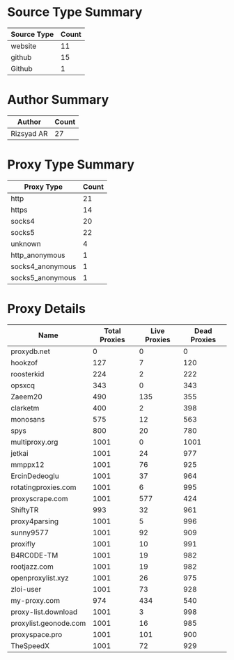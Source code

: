 # Source Type Summary

| Source Type | Count |
|-------------|-------|
| website | 11 |
| github | 15 |
| Github | 1 |


# Author Summary

| Author | Count |
|--------|-------|
| Rizsyad AR | 27 |


# Proxy Type Summary

| Proxy Type | Count |
|------------|-------|
| http | 21 |
| https | 14 |
| socks4 | 20 |
| socks5 | 22 |
| unknown | 4 |
| http_anonymous | 1 |
| socks4_anonymous | 1 |
| socks5_anonymous | 1 |


# Proxy Details

| Name | Total Proxies | Live Proxies | Dead Proxies |
|------|---------------|--------------|---------------|
| proxydb.net | 0 | 0 | 0 |
| hookzof | 127 | 7 | 120 |
| roosterkid | 224 | 2 | 222 |
| opsxcq | 343 | 0 | 343 |
| Zaeem20 | 490 | 135 | 355 |
| clarketm | 400 | 2 | 398 |
| monosans | 575 | 12 | 563 |
| spys | 800 | 20 | 780 |
| multiproxy.org | 1001 | 0 | 1001 |
| jetkai | 1001 | 24 | 977 |
| mmppx12 | 1001 | 76 | 925 |
| ErcinDedeoglu | 1001 | 37 | 964 |
| rotatingproxies.com | 1001 | 6 | 995 |
| proxyscrape.com | 1001 | 577 | 424 |
| ShiftyTR | 993 | 32 | 961 |
| proxy4parsing | 1001 | 5 | 996 |
| sunny9577 | 1001 | 92 | 909 |
| proxifly | 1001 | 10 | 991 |
| B4RC0DE-TM | 1001 | 19 | 982 |
| rootjazz.com | 1001 | 19 | 982 |
| openproxylist.xyz | 1001 | 26 | 975 |
| zloi-user | 1001 | 73 | 928 |
| my-proxy.com | 974 | 434 | 540 |
| proxy-list.download | 1001 | 3 | 998 |
| proxylist.geonode.com | 1001 | 16 | 985 |
| proxyspace.pro | 1001 | 101 | 900 |
| TheSpeedX | 1001 | 72 | 929 |
